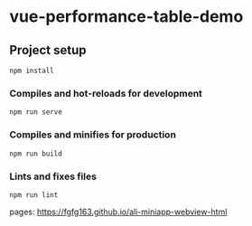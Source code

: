 # vue-performance-table-demo

## Project setup
```
npm install
```

### Compiles and hot-reloads for development
```
npm run serve
```

### Compiles and minifies for production
```
npm run build
```

### Lints and fixes files
```
npm run lint
```

pages: <a src="https://fgfg163.github.io/vue-performance-table-demo">https://fgfg163.github.io/ali-miniapp-webview-html</a>
